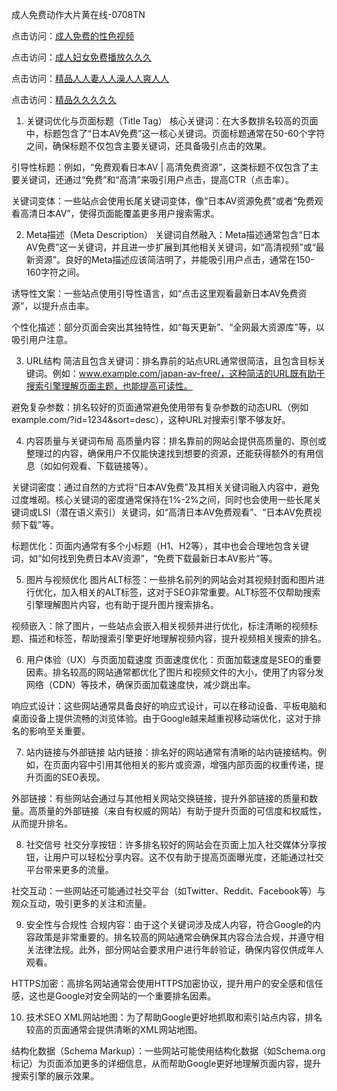 成人免费动作大片黄在线-0708TN

点击访问：<a href="https://heiliao2dmwwy.pages.dev">成人免费的性色视频</a>

点击访问：<a href="https://heiliaoll4qsx.pages.dev">成人妇女免费播放久久久</a>

点击访问：<a href="https://heiliaoxwd5i8.pages.dev">精品人人妻人人澡人人爽人人</a>

点击访问：<a href="https://heiliaowt0d7p.pages.dev">精品久久久久久</a>

1. 关键词优化与页面标题（Title Tag）
核心关键词：在大多数排名较高的页面中，标题包含了“日本AV免费”这一核心关键词。页面标题通常在50-60个字符之间，确保标题不仅包含主要关键词，还具备吸引点击的效果。

引导性标题：例如，“免费观看日本AV | 高清免费资源”，这类标题不仅包含了主要关键词，还通过“免费”和“高清”来吸引用户点击，提高CTR（点击率）。

关键词变体：一些站点会使用长尾关键词变体，像“日本AV资源免费”或者“免费观看高清日本AV”，使得页面能覆盖更多用户搜索需求。

2. Meta描述（Meta Description）
关键词自然融入：Meta描述通常包含“日本AV免费”这一关键词，并且进一步扩展到其他相关关键词，如“高清视频”或“最新资源”。良好的Meta描述应该简洁明了，并能吸引用户点击，通常在150-160字符之间。

诱导性文案：一些站点使用引导性语言，如“点击这里观看最新日本AV免费资源”，以提升点击率。

个性化描述：部分页面会突出其独特性，如“每天更新”、“全网最大资源库”等，以吸引用户注意。

3. URL结构
简洁且包含关键词：排名靠前的站点URL通常很简洁，且包含目标关键词。例如：www.example.com/japan-av-free/，这种简洁的URL既有助于搜索引擎理解页面主题，也能提高可读性。

避免复杂参数：排名较好的页面通常避免使用带有复杂参数的动态URL（例如example.com/?id=1234&sort=desc），这种URL对搜索引擎不够友好。

4. 内容质量与关键词布局
高质量内容：排名靠前的网站会提供高质量的、原创或整理过的内容，确保用户不仅能快速找到想要的资源，还能获得额外的有用信息（如如何观看、下载链接等）。

关键词密度：通过自然的方式将“日本AV免费”及其相关关键词融入内容中，避免过度堆砌。核心关键词的密度通常保持在1%-2%之间，同时也会使用一些长尾关键词或LSI（潜在语义索引）关键词，如“高清日本AV免费观看”、“日本AV免费视频下载”等。

标题优化：页面内通常有多个小标题（H1、H2等），其中也会合理地包含关键词，如“如何找到免费日本AV资源”，“免费下载最新日本AV影片”等。

5. 图片与视频优化
图片ALT标签：一些排名前列的网站会对其视频封面和图片进行优化，加入相关的ALT标签，这对于SEO非常重要。ALT标签不仅帮助搜索引擎理解图片内容，也有助于提升图片搜索排名。

视频嵌入：除了图片，一些站点会嵌入相关视频并进行优化，标注清晰的视频标题、描述和标签，帮助搜索引擎更好地理解视频内容，提升视频相关搜索的排名。

6. 用户体验（UX）与页面加载速度
页面速度优化：页面加载速度是SEO的重要因素。排名较高的网站通常都优化了图片和视频文件的大小，使用了内容分发网络（CDN）等技术，确保页面加载速度快，减少跳出率。

响应式设计：这些网站通常具备良好的响应式设计，可以在移动设备、平板电脑和桌面设备上提供流畅的浏览体验。由于Google越来越重视移动端优化，这对于排名的影响至关重要。

7. 站内链接与外部链接
站内链接：排名好的网站通常有清晰的站内链接结构。例如，在页面内容中引用其他相关的影片或资源，增强内部页面的权重传递，提升页面的SEO表现。

外部链接：有些网站会通过与其他相关网站交换链接，提升外部链接的质量和数量。高质量的外部链接（来自有权威的网站）有助于提升页面的可信度和权威性，从而提升排名。

8. 社交信号
社交分享按钮：许多排名较好的网站会在页面上加入社交媒体分享按钮，让用户可以轻松分享内容。这不仅有助于提高页面曝光度，还能通过社交平台带来更多的流量。

社交互动：一些网站还可能通过社交平台（如Twitter、Reddit、Facebook等）与观众互动，吸引更多的关注和流量。

9. 安全性与合规性
合规内容：由于这个关键词涉及成人内容，符合Google的内容政策是非常重要的。排名较高的网站通常会确保其内容合法合规，并遵守相关法律法规。此外，部分网站会要求用户进行年龄验证，确保内容仅供成年人观看。

HTTPS加密：高排名网站通常会使用HTTPS加密协议，提升用户的安全感和信任感，这也是Google对安全网站的一个重要排名因素。

10. 技术SEO
XML网站地图：为了帮助Google更好地抓取和索引站点内容，排名较高的页面通常会提供清晰的XML网站地图。

结构化数据（Schema Markup）：一些网站可能使用结构化数据（如Schema.org标记）为页面添加更多的详细信息，从而帮助Google更好地理解页面内容，提升搜索引擎的展示效果。



<span style="display:none;">[Canonical link] (https://github.com/dthh2611/15555555 ）</span>












